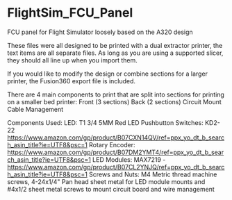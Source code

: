# FlightSim_FCU_Panel
FCU panel for Flight Simulator loosely based on the A320 design

These files were all designed to be printed with a dual extractor printer, the text items are all separate files.  As long as you are using a supported slicer, they should all line up when you import them.

If you would like to modify the design or combine sections for a larger printer, the Fusion360 export file is included.

There are 4 main components to print that are split into sections for printing on a smaller bed printer:
    Front (3 sections)
    Back (2 sections)
    Circuit Mount
    Cable Management

Components Used:
    LED: T1 3/4 5MM Red LED
    Pushbutton Switches: KD2-22  https://www.amazon.com/gp/product/B07CXN14QV/ref=ppx_yo_dt_b_search_asin_title?ie=UTF8&psc=1
    Rotary Encoder: https://www.amazon.com/gp/product/B07DM2YMT4/ref=ppx_yo_dt_b_search_asin_title?ie=UTF8&psc=1
    LED Modules: MAX7219 - https://www.amazon.com/gp/product/B07CL2YNJQ/ref=ppx_yo_dt_b_search_asin_title?ie=UTF8&psc=1
    Screws and Nuts: M4 Metric thread machine screws, 4-24x1/4" Pan head sheet metal for LED module mounts and #4x1/2 sheet metal screws to mount circuit board and wire management


